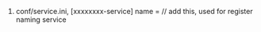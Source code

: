 1. conf/service.ini, 
[xxxxxxxx-service]
name =                    // add this, used for register naming service